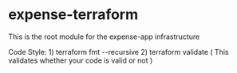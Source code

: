 # expense-terraform

This is the root module for the expense-app infrastructure

Code Style:
    1) terraform fmt --recursive 
    2) terraform validate  ( This validates whether your code is valid or not )